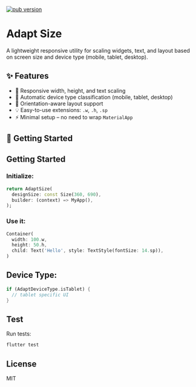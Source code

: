[![pub version](https://img.shields.io/pub/v/adapt_size.svg)](https://pub.dev/packages/adapt_size)

# Adapt Size

A lightweight responsive utility for scaling widgets, text, and layout based on screen size and device type (mobile, tablet, desktop).


## ✨ Features

- 📱 Responsive width, height, and text scaling
- 🧠 Automatic device type classification (mobile, tablet, desktop)
- 🔄 Orientation-aware layout support
- 💡 Easy-to-use extensions: `.w`, `.h`, `.sp`
- ⚡️ Minimal setup – no need to wrap `MaterialApp`

## 🚀 Getting Started

## Getting Started

### Initialize:

```dart
return AdaptSize(
  designSize: const Size(360, 690),
  builder: (context) => MyApp(),
);
```

### Use it:

```dart
Container(
  width: 100.w,
  height: 50.h,
  child: Text('Hello', style: TextStyle(fontSize: 14.sp)),
)
```

## Device Type:

```dart
if (AdaptDeviceType.isTablet) {
  // tablet specific UI
}
```

## Test
Run tests:
```bash
flutter test
```

## License
MIT